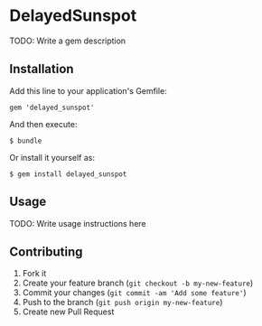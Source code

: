 # DelayedSunspot

TODO: Write a gem description

## Installation

Add this line to your application's Gemfile:

    gem 'delayed_sunspot'

And then execute:

    $ bundle

Or install it yourself as:

    $ gem install delayed_sunspot

## Usage

TODO: Write usage instructions here

## Contributing

1. Fork it
2. Create your feature branch (`git checkout -b my-new-feature`)
3. Commit your changes (`git commit -am 'Add some feature'`)
4. Push to the branch (`git push origin my-new-feature`)
5. Create new Pull Request
